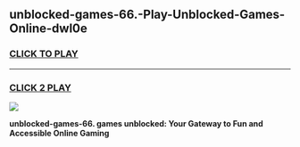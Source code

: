 
## unblocked-games-66.-Play-Unblocked-Games-Online-dwl0e
<h3>
<a href="https://premium76.site?title=unblocked-games-66.&ref=25A">CLICK TO PLAY</a></h3>
<hr>

<h3>
<a href="https://premium76.site?title=unblocked-games-66.&ref=25A">CLICK 2 PLAY</a>
  
</h3>

<a href="https://premium76.site?title=unblocked-games-66.&ref=25A"><img src="https://clearcache.store/games.png"></a>


**unblocked-games-66. games unblocked: Your Gateway to Fun and Accessible Online Gaming**
